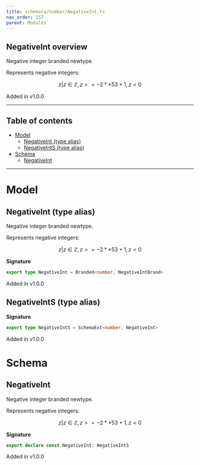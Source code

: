 ```yaml
---
title: schemata/number/NegativeInt.ts
nav_order: 157
parent: Modules
---
```


## NegativeInt overview

Negative integer branded newtype.

Represents negative integers:

```math
 { z | z ∈ ℤ, z >= -2 ** 53 + 1, z < 0 }
```

Added in v1.0.0

---

<h2 class="text-delta">Table of contents</h2>

- [Model](#model)
  - [NegativeInt (type alias)](#negativeint-type-alias)
  - [NegativeIntS (type alias)](#negativeints-type-alias)
- [Schema](#schema)
  - [NegativeInt](#negativeint)

---

# Model

## NegativeInt (type alias)

Negative integer branded newtype.

Represents negative integers:

```math
 { z | z ∈ ℤ, z >= -2 ** 53 + 1, z < 0 }
```

**Signature**

```ts
export type NegativeInt = Branded<number, NegativeIntBrand>
```

Added in v1.0.0

## NegativeIntS (type alias)

**Signature**

```ts
export type NegativeIntS = SchemaExt<number, NegativeInt>
```

Added in v1.0.0

# Schema

## NegativeInt

Negative integer branded newtype.

Represents negative integers:

```math
 { z | z ∈ ℤ, z >= -2 ** 53 + 1, z < 0 }
```

**Signature**

```ts
export declare const NegativeInt: NegativeIntS
```

Added in v1.0.0
